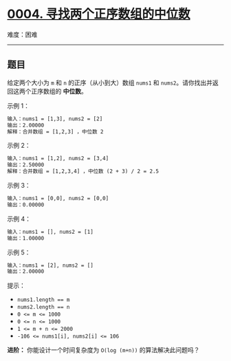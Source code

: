 # [0004. 寻找两个正序数组的中位数](https://leetcode-cn.com/problems/median-of-two-sorted-arrays/)

难度：困难

---

## 题目

给定两个大小为 `m` 和 `n` 的正序（从小到大）数组 `nums1` 和 `nums2`。请你找出并返回这两个正序数组的 **中位数**。

示例 1：

```txt
输入：nums1 = [1,3], nums2 = [2]
输出：2.00000
解释：合并数组 = [1,2,3] ，中位数 2
```

示例 2：

```txt
输入：nums1 = [1,2], nums2 = [3,4]
输出：2.50000
解释：合并数组 = [1,2,3,4] ，中位数 (2 + 3) / 2 = 2.5
```

示例 3：

```txt
输入：nums1 = [0,0], nums2 = [0,0]
输出：0.00000
```

示例 4：

```txt
输入：nums1 = [], nums2 = [1]
输出：1.00000
```

示例 5：

```txt
输入：nums1 = [2], nums2 = []
输出：2.00000
```

提示：

- `nums1.length == m`
- `nums2.length == n`
- `0 <= m <= 1000`
- `0 <= n <= 1000`
- `1 <= m + n <= 2000`
- `-106 <= nums1[i], nums2[i] <= 106`

**进阶：** 你能设计一个时间复杂度为 `O(log (m+n))` 的算法解决此问题吗？
